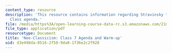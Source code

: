 ```yaml
---
content_type: resource
description: 'This resource contains information regarding Stravinsky to the present:
  Class agenda.'
file: /media/https%3A/open-learning-course-data-rc.s3.amazonaws.com/21m-260-stravinsky-to-the-present-spring-2016/d3e498da05162f509da01f36e2c2f928_MIT21M_260S16_class07.pdf
file_type: application/pdf
resourcetype: Document
title: 'Neo-Classicism: Class 7 Agenda and Warm-up'
uid: d3e498da-0516-2f50-9da0-1f36e2c2f928
---
```


